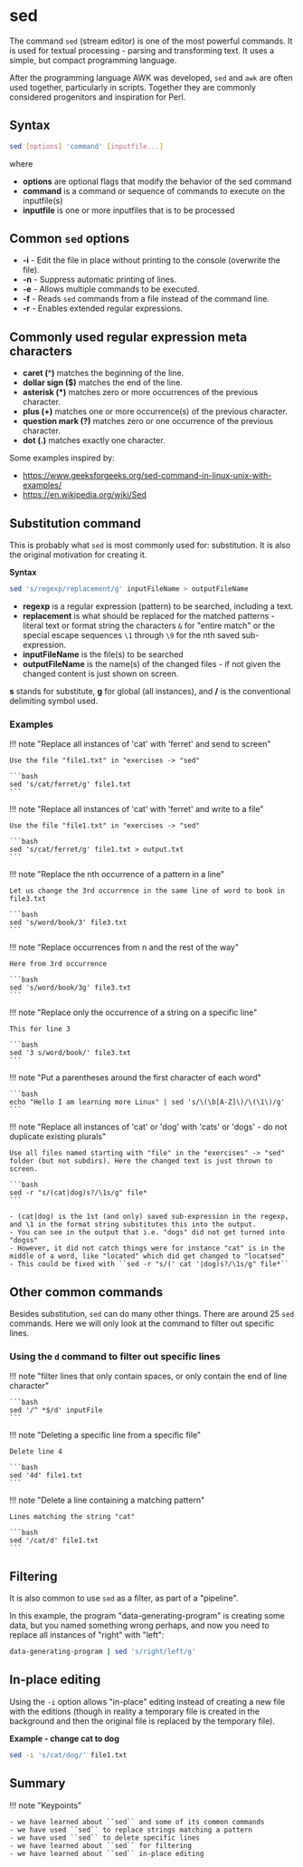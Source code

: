 # sed

The command ``sed`` (stream editor) is one of the most powerful commands. It is used for textual processing - parsing and transforming text. It uses a simple, but compact programming language.

After the programming language AWK was developed, ``sed`` and ``awk`` are often used together, particularly in scripts. Together they are commonly considered progenitors and inspiration for Perl.

## Syntax

```bash
sed [options] 'command' [inputfile...]
```

where
- **options** are optional flags that modify the behavior of the sed command
- **command** is a command or sequence of commands to execute on the inputfile(s)
- **inputfile** is one or more inputfiles that is to be processed

## Common ``sed`` options

- **-i** - Edit the file in place without printing to the console (overwrite the file).
- **-n** - Suppress automatic printing of lines.
- **-e** - Allows multiple commands to be executed.
- **-f** - Reads ``sed`` commands from a file instead of the command line.
- **-r** - Enables extended regular expressions.

## Commonly used regular expression meta characters

- **caret (^)** matches the beginning of the line.
- **dollar sign ($)** matches the end of the line.
- **asterisk (*)** matches zero or more occurrences of the previous character.
- **plus (+)** matches one or more occurrence(s) of the previous character.
- **question mark (?)** matches zero or one occurrence of the previous character.
- **dot (.)** matches exactly one character.

Some examples inspired by:

- https://www.geeksforgeeks.org/sed-command-in-linux-unix-with-examples/
- https://en.wikipedia.org/wiki/Sed

## Substitution command

This is probably what ``sed`` is most commonly used for: substitution. It is also the original motivation for creating it.

**Syntax**
```bash
sed 's/regexp/replacement/g' inputFileName > outputFileName
```

- **regexp** is a regular expression (pattern) to be searched, including a text.
- **replacement** is what should be replaced for the matched patterns - literal text or format string the characters ``&`` for "entire match" or the special escape sequences ``\1`` through ``\9`` for the nth saved sub-expression.
- **inputFileName** is the file(s) to be searched
- **outputFileName** is the name(s) of the changed files - if not given the changed content is just shown on screen.

**s** stands for substitute, **g** for global (all instances), and **/** is the conventional delimiting symbol used.

### Examples

!!! note "Replace all instances of 'cat' with 'ferret' and send to screen"

    Use the file "file1.txt" in "exercises -> "sed"

    ```bash
    sed 's/cat/ferret/g' file1.txt
    ```

!!! note "Replace all instances of 'cat' with 'ferret' and write to a file"

    Use the file "file1.txt" in "exercises -> "sed"

    ```bash
    sed 's/cat/ferret/g' file1.txt > output.txt
    ```

!!! note "Replace the nth occurrence of a pattern in a line"

    Let us change the 3rd occurrence in the same line of word to book in file3.txt

    ```bash
    sed 's/word/book/3' file3.txt
    ```

!!! note "Replace occurrences from n and the rest of the way"

    Here from 3rd occurrence

    ```bash
    sed 's/word/book/3g' file3.txt
    ```

!!! note "Replace only the occurrence of a string on a specific line"

    This for line 3

    ```bash
    sed '3 s/word/book/' file3.txt
    ```

!!! note "Put a parentheses around the first character of each word"

    ```bash
    echo "Hello I am learning more Linux" | sed 's/\(\b[A-Z]\)/\(\1\)/g'
    ```

!!! note "Replace all instances of 'cat' or 'dog' with 'cats' or 'dogs' - do not duplicate existing plurals"

    Use all files named starting with "file" in the "exercises" -> "sed" folder (but not subdirs). Here the changed text is just thrown to screen.

    ```bash
    sed -r "s/(cat|dog)s?/\1s/g" file*
    ```

    - (cat|dog) is the 1st (and only) saved sub-expression in the regexp, and \1 in the format string substitutes this into the output.
    - You can see in the output that i.e. "dogs" did not get turned into "dogss"
    - However, it did not catch things were for instance "cat" is in the middle of a word, like "located" which did get changed to "locatsed"
    - This could be fixed with ``sed -r "s/(' cat '|dog)s?/\1s/g" file*``

## Other common commands

Besides substitution, ``sed`` can do many other things. There are around 25 ``sed`` commands. Here we will only look at the command to filter out specific lines.

### Using the ``d`` command to filter out specific lines

!!! note "filter lines that only contain spaces, or only contain the end of line character"

    ```bash
    sed '/^ *$/d' inputFile
    ```

!!! note "Deleting a specific line from a specific file"

    Delete line 4

    ```bash
    sed '4d' file1.txt
    ```

!!! note "Delete a line containing a matching pattern"

    Lines matching the string "cat"

    ```bash
    sed '/cat/d' file1.txt
    ```

## Filtering

It is also common to use ``sed`` as a filter, as part of a "pipeline".

In this example, the program "data-generating-program" is creating some data, but you named something wrong perhaps, and now you need to replace all instances of "right" with "left":

```bash
data-generating-program | sed 's/right/left/g'
```

## In-place editing

Using the ``-i`` option allows "in-place" editing instead of creating a new file with the editions (though in reality a temporary file is created in the background and then the original file is replaced by the temporary file).

**Example - change cat to dog**

```bash
sed -i 's/cat/dog/' file1.txt
```

## Summary

!!! note "Keypoints"

    - we have learned about ``sed`` and some of its common commands
    - we have used ``sed`` to replace strings matching a pattern
    - we have used ``sed`` to delete specific lines
    - we have learned about ``sed`` for filtering
    - we have learned about ``sed`` in-place editing






